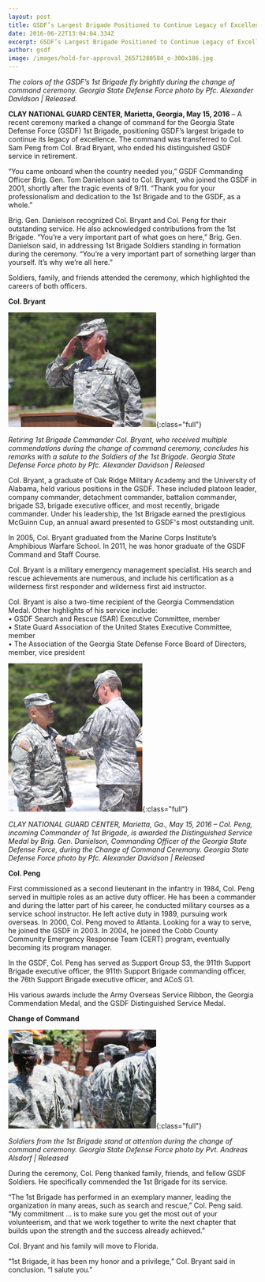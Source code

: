 ```yaml
---
layout: post
title: GSDF’s Largest Brigade Positioned to Continue Legacy of Excellence
date: 2016-06-22T13:04:04.334Z
excerpt: GSDF’s Largest Brigade Positioned to Continue Legacy of Excellence
author: gsdf
image: /images/hold-for-approval_26571280584_o-300x186.jpg
---
```

*The colors of the GSDF’s 1st Brigade fly brightly during the change of command ceremony.  Georgia State Defense Force photo by Pfc. Alexander Davidson | Released.*

**CLAY NATIONAL GUARD CENTER, Marietta, Georgia, May 15, 2016** – A recent ceremony marked a change of command for the Georgia State Defense Force (GSDF) 1st Brigade, positioning GSDF’s largest brigade to continue its legacy of excellence. The command was transferred to Col. Sam Peng from Col. Brad Bryant, who ended his distinguished GSDF service in retirement.

“You came onboard when the country needed you,” GSDF Commanding Officer Brig. Gen. Tom Danielson said to Col. Bryant, who joined the GSDF in 2001, shortly after the tragic events of 9/11. “Thank you for your professionalism and dedication to the 1st Brigade and to the GSDF, as a whole.”

Brig. Gen. Danielson recognized Col. Bryant and Col. Peng for their outstanding service. He also acknowledged contributions from the 1st Brigade. “You’re a very important part of what goes on here,” Brig. Gen. Danielson said, in addressing 1st Brigade Soldiers standing in formation during the ceremony. “You’re a very important part of something larger than yourself. It’s why we’re all here.”

Soldiers, family, and friends attended the ceremony, which highlighted the careers of both officers.

**Col. Bryant**

![Retiring 1st Brigade Commander Col. Bryant, who received multiple commendations during the change of command ceremony, concludes his remarks with a salute to the Soldiers of the 1st Brigade. Georgia State Defense Force photo by Pfc. Alexander Davidson](/images/hold-for-approval_27108632011_o-300x232.jpg){:class="full"}

*Retiring 1st Brigade Commander Col. Bryant, who received multiple commendations during the change of command ceremony, concludes his remarks with a salute to the Soldiers of the 1st Brigade. Georgia State Defense Force photo by Pfc. Alexander Davidson | Released* 

Col. Bryant, a graduate of Oak Ridge Military Academy and the University of Alabama, held various positions in the GSDF. These included platoon leader, company commander, detachment commander, battalion commander, brigade S3, brigade executive officer, and most recently, brigade commander. Under his leadership, the 1st Brigade earned the prestigious McGuinn Cup, an annual award presented to GSDF's most outstanding unit.

In 2005, Col. Bryant graduated from the Marine Corps Institute’s Amphibious Warfare School. In 2011, he was honor graduate of the GSDF Command and Staff Course.

Col. Bryant is a military emergency management specialist. His search and rescue achievements are numerous, and include his certification as a wilderness first responder and wilderness first aid instructor. 

Col. Bryant is also a two-time recipient of the Georgia Commendation Medal. Other highlights of his service include:<br />
• GSDF Search and Rescue (SAR) Executive Committee, member<br />
• State Guard Association of the United States Executive Committee, member<br />
• The Association of the Georgia State Defense Force Board of Directors, member, vice president

![](/images/hold-for-approval_27081987932_o-272x300.jpg){:class="full"}

*CLAY NATIONAL GUARD CENTER, Marietta, Ga., May 15, 2016 – Col. Peng, incoming Commander of 1st Brigade, is awarded the Distinguished Service Medal by Brig. Gen. Danielson, Commanding Officer of the Georgia State Defense Force, during the Change of Command Ceremony. Georgia State Defense Force photo by Pfc. Alexander Davidson | Released*

**Col. Peng**

First commissioned as a second lieutenant in the infantry in 1984, Col. Peng served in multiple roles as an active duty officer. He has been a commander and during the latter part of his career, he conducted military courses as a service school instructor. He left active duty in 1989, pursuing work overseas. In 2000, Col. Peng moved to Atlanta. Looking for a way to serve, he joined the GSDF in 2003. In 2004, he joined the Cobb County Community Emergency Response Team (CERT) program, eventually becoming its program manager.

In the GSDF, Col. Peng has served as Support Group S3, the 911th Support Brigade executive officer, the 911th Support Brigade commanding officer, the 76th Support Brigade executive officer, and ACoS G1.

His various awards include the Army Overseas Service Ribbon, the Georgia Commendation Medal, and the GSDF Distinguished Service Medal.

**Change of Command**

![](/images/gsdf-_solidiers-at-attention2-_alsdorf-300x200.jpg){:class="full"}

*Soldiers from the 1st Brigade stand at attention during the change of command ceremony. Georgia State Defense Force photo by Pvt. Andreas Alsdorf | Released*

During the ceremony, Col. Peng thanked family, friends, and fellow GSDF Soldiers. He specifically commended the 1st Brigade for its service.

“The 1st Brigade has performed in an exemplary manner, leading the organization in many areas, such as search and rescue,” Col. Peng said. “My commitment … is to make sure you get the most out of your volunteerism, and that we work together to write the next chapter that builds upon the strength and the success already achieved.”

Col. Bryant and his family will move to Florida.

“1st Brigade, it has been my honor and a privilege,” Col. Bryant said in conclusion. “I salute you.”

